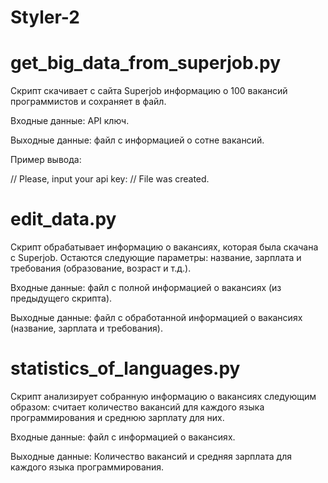 # Styler-2


# get_big_data_from_superjob.py
Скрипт скачивает с сайта Superjob информацию о 100 вакансий программистов и сохраняет в файл.

Входные данные: API ключ.

Выходные данные: файл с информацией о сотне вакансий.

Пример вывода: 

// Please, input your api key: 
// File was created.


# edit_data.py
Скрипт обрабатывает информацию о вакансиях, которая была скачана с Superjob. Остаются следующие параметры: название, зарплата и требования (образование, возраст и т.д.).

Входные данные: файл с полной информацией о вакансиях (из предыдущего скрипта).

Выходные данные: файл с обработанной информацией о вакансиях (название, зарплата и требования).


# statistics_of_languages.py
Скрипт анализирует собранную информацию о вакансиях следующим образом: считает количество вакансий для каждого языка программирования и среднюю зарплату для них.

Входные данные: файл с информацией о вакансиях. 

Выходные данные: Количество вакансий и средняя зарплата для каждого языка программирования.
